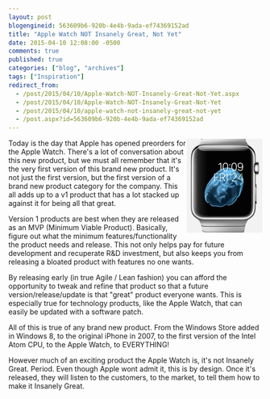 ```yaml
---
layout: post
blogengineid: 563609b6-920b-4e4b-9ada-ef74369152ad
title: "Apple Watch NOT Insanely Great, Not Yet"
date: 2015-04-10 12:08:00 -0500
comments: true
published: true
categories: ["blog", "archives"]
tags: ["Inspiration"]
redirect_from: 
  - /post/2015/04/10/Apple-Watch-NOT-Insanely-Great-Not-Yet.aspx
  - /post/2015/04/10/Apple-Watch-NOT-Insanely-Great-Not-Yet
  - /post/2015/04/10/apple-watch-not-insanely-great-not-yet
  - /post.aspx?id=563609b6-920b-4e4b-9ada-ef74369152ad
---
```

<!-- more -->

<img style="float: right;" src="/files/2015/04/AppleWatchv1.PNG" alt="" />

Today is the day that Apple has opened preorders for the Apple Watch. There's a lot of conversation about this new product, but we must all remember that it's the very first version of this brand new product. It's not just the first version, but the first version of a brand new product category for the company. This all adds up to a v1 product that has a lot stacked up against it for being all that great.

Version 1 products are best when they are released as an MVP (Minimum Viable Product). Basically, figure out what the minimum features/functionality the product needs and release. This not only helps pay for future development and recuperate R&amp;D investment, but also keeps you from releasing a bloated product with features no one wants.

By releasing early (in true Agile / Lean fashion) you can afford the opportunity to tweak and refine that product so that a future version/release/update is that "great" product everyone wants. This is especially true for technology products, like the Apple Watch, that can easily be updated with a software patch.

All of this is true of any brand new product. From the Windows Store added in Windows 8, to the original iPhone in 2007, to the first version of the Intel Atom CPU, to the Apple Watch, to EVERYTHING!

However much of an exciting product the Apple Watch is, it's not Insanely Great. Period. Even though Apple wont admit it, this is by design. Once it's released, they will listen to the customers, to the market, to tell them how to make it Insanely Great.

 
